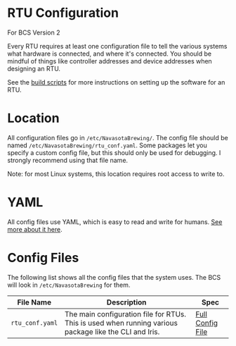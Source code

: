 # RTU Configuration

For BCS Version 2

Every RTU requires at least one configuration file to tell the various systems what hardware is connected, and where it's connected. You should be mindful of things like controller addresses and device addresses when designing an RTU.

See the [build scripts](../build_scripts/readme.md) for more instructions on setting up the software for an RTU.

# Location
All configuration files go in `/etc/NavasotaBrewing/`. The config file should be named `/etc/NavasotaBrewing/rtu_conf.yaml`.
Some packages let you specify a custom config file, but this should only be used for debugging. I strongly recommend using that file name.

Note: for most Linux systems, this location requires root access to write to.

# YAML
All config files use YAML, which is easy to read and write for humans. [See more about it here](https://www.redhat.com/en/topics/automation/what-is-yaml).


# Config Files
The following list shows all the config files that the system uses. The BCS will look in `/etc/NavasotaBrewing` for them.

| File Name | Description | Spec |
| --------- | ----------- | ------- |
| `rtu_conf.yaml` | The main configuration file for RTUs. This is used when running various package like the CLI and Iris. | [Full Config File](rtu_conf.yaml)
